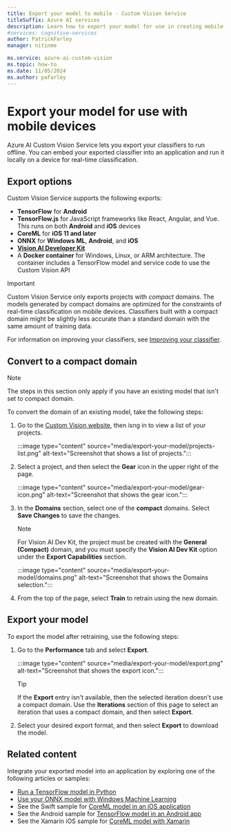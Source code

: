 ```yaml
---
title: Export your model to mobile - Custom Vision Service
titleSuffix: Azure AI services
description: Learn how to export your model for use in creating mobile applications or to run locally for real-time classification.
#services: cognitive-services
author: PatrickFarley
manager: nitinme

ms.service: azure-ai-custom-vision
ms.topic: how-to
ms.date: 11/05/2024
ms.author: pafarley
---
```


# Export your model for use with mobile devices

Azure AI Custom Vision Service lets you export your classifiers to run offline. You can embed your exported classifier into an application and run it locally on a device for real-time classification.

## Export options

Custom Vision Service supports the following exports:

* **TensorFlow** for **Android**
* **TensorFlow.js** for JavaScript frameworks like React, Angular, and Vue. This runs on both **Android** and **iOS** devices
* **CoreML** for **iOS 11 and later**
* **ONNX** for **Windows ML**, **Android**, and **iOS**
* **[Vision AI Developer Kit](https://azure.github.io/Vision-AI-DevKit-Pages/)**
* A **Docker container** for Windows, Linux, or ARM architecture. The container includes a TensorFlow model and service code to use the Custom Vision API

> [!IMPORTANT]
> Custom Vision Service only exports projects with *compact* domains. The models generated by compact domains are optimized for the constraints of real-time classification on mobile devices. Classifiers built with a compact domain might be slightly less accurate than a standard domain with the same amount of training data.
>
> For information on improving your classifiers, see [Improving your classifier](getting-started-improving-your-classifier.md).

## Convert to a compact domain

> [!NOTE]
> The steps in this section only apply if you have an existing model that isn't set to compact domain.

To convert the domain of an existing model, take the following steps:

1. Go to the [Custom Vision website](https://customvision.ai), then isng in to view a list of your projects.

    :::image type="content" source="media/export-your-model/projects-list.png" alt-text="Screenshot that shows a list of projects.":::

1. Select a project, and then select the **Gear** icon in the upper right of the page.

    :::image type="content" source="media/export-your-model/gear-icon.png" alt-text="Screenshot that shows the gear icon.":::

1. In the **Domains** section, select one of the **compact** domains. Select **Save Changes** to save the changes. 

    > [!NOTE]
    > For Vision AI Dev Kit, the project must be created with the **General (Compact)** domain, and you must specify the **Vision AI Dev Kit** option under the **Export Capabilities** section.

    :::image type="content" source="media/export-your-model/domains.png" alt-text="Screenshot that shows the Domains selection.":::

1. From the top of the page, select **Train** to retrain using the new domain.

## Export your model

To export the model after retraining, use the following steps:

1. Go to the **Performance** tab and select **Export**.

    :::image type="content" source="media/export-your-model/export.png" alt-text="Screenshot that shows the export icon.":::

    > [!TIP]
    > If the **Export** entry isn't available, then the selected iteration doesn't use a compact domain. Use the **Iterations** section of this page to select an iteration that uses a compact domain, and then select **Export**.

1. Select your desired export format, and then select **Export** to download the model.

## Related content

Integrate your exported model into an application by exploring one of the following articles or samples:

* [Run a TensorFlow model in Python](export-model-python.md)
* [Use your ONNX model with Windows Machine Learning](custom-vision-onnx-windows-ml.md)
* See the Swift sample for [CoreML model in an iOS application](https://go.microsoft.com/fwlink/?linkid=857726)
* See the Android sample for [TensorFlow model in an Android app](https://github.com/Azure-Samples/cognitive-services-android-customvision-sample)
* See the Xamarin iOS sample for [CoreML model with Xamarin](https://github.com/xamarin/ios-samples/tree/master/ios11/CoreMLAzureModel)
